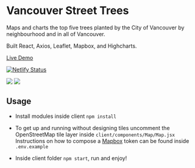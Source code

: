 # Vancouver Street Trees

Maps and charts the top five trees planted by the City of Vancouver by neighbourhood and in all of Vancouver.

Built React, Axios, Leaflet, Mapbox, and Highcharts.

[Live Demo](https://vancouver-street-trees.netlify.app/)

[![Netlify Status](https://api.netlify.com/api/v1/badges/e71fb83e-c1e1-4bb4-ad5e-9e67bd8ae88f/deploy-status)](https://vancouver-street-trees.netlify.app/)

<img src="../screenshots/screenshot_1.png">
<img src="../screenshots/screenshot_3.png">

## Usage

- Install modules inside client `npm install`


- To get up and running without designing tiles uncomment the OpenStreetMap tile layer inside `client/components/Map/Map.jsx` Instructions on how to compose a [Mapbox](https://www.mapbox.com/) token can be found inside `.env.example`

- Inside client folder `npm start`, run and enjoy!
